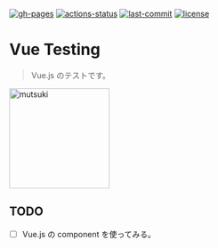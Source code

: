 [![gh-pages](https://img.shields.io/static/v1?label=GitHub+Pages&message=+&color=brightgreen&logo=github)](https://moyomogi.github.io/vue-testing/)
[![actions-status](https://github.com/moyomogi/vue-testing/actions/workflows/cd.yml/badge.svg)](https://github.com/moyomogi/vue-testing/actions/workflows/cd.yml)
[![last-commit](https://img.shields.io/github/last-commit/moyomogi/vue-testing)](https://github.com/moyomogi/vue-testing/commits/master)
[![license](https://img.shields.io/badge/license-CC0-blue)](https://creativecommons.org/publicdomain/zero/1.0/deed.ja)

# Vue Testing
> Vue.js のテストです。  

<img src="https://i.imgur.com/Be1TYrP.png" title="midori" alt="mutsuki" width="180">  

## TODO
- [ ] Vue.js の component を使ってみる。
